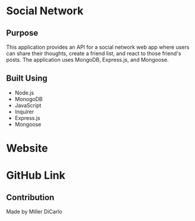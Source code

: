 # Social Network
## Purpose
This application provides an API for a social network web app where users can share their thoughts, create a friend list, and react to those friend's posts. The application uses MongoDB, Express.js, and Mongoose.

## Built Using
* Node.js
* MonogoDB
* JavaScript
* Inquirer
* Express.js
* Mongoose


# Website

# GitHub Link


## Contribution
Made by Miller DiCarlo